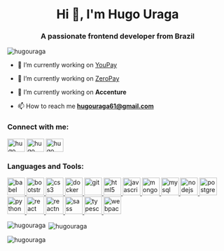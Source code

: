 <h1 align="center">Hi 👋, I'm Hugo Uraga</h1>
<h3 align="center">A passionate frontend developer from Brazil</h3>

<p align="left"> <img src="https://komarev.com/ghpvc/?username=hugouraga&label=Profile%20views&color=0e75b6&style=flat" alt="hugouraga" /> </p>

- 🔭 I’m currently working on [YouPay](https://github.com/YouPayDigital)

- 🔭 I’m currently working on [ZeroPay](https://zeropay.io)

- 🔭 I’m currently working on **Accenture**

- 📫 How to reach me **hugouraga61@gmail.com**

<h3 align="left">Connect with me:</h3>
<p align="left">
<a href="https://linkedin.com/in/hugo uraga" target="blank"><img align="center" src="https://cdn.jsdelivr.net/npm/simple-icons@3.0.1/icons/linkedin.svg" alt="hugo uraga" height="30" width="40" /></a>
<a href="https://fb.com/hugo uraga" target="blank"><img align="center" src="https://cdn.jsdelivr.net/npm/simple-icons@3.0.1/icons/facebook.svg" alt="hugo uraga" height="30" width="40" /></a>
<a href="https://instagram.com/hugo uraga" target="blank"><img align="center" src="https://cdn.jsdelivr.net/npm/simple-icons@3.0.1/icons/instagram.svg" alt="hugo uraga" height="30" width="40" /></a>
</p>

<h3 align="left">Languages and Tools:</h3>
<p align="left"> <a href="https://babeljs.io/" target="_blank"> <img src="https://www.vectorlogo.zone/logos/babeljs/babeljs-icon.svg" alt="babel" width="40" height="40"/> </a> <a href="https://getbootstrap.com" target="_blank"> <img src="https://devicons.github.io/devicon/devicon.git/icons/bootstrap/bootstrap-plain.svg" alt="bootstrap" width="40" height="40"/> </a> <a href="https://www.w3schools.com/css/" target="_blank"> <img src="https://devicons.github.io/devicon/devicon.git/icons/css3/css3-original-wordmark.svg" alt="css3" width="40" height="40"/> </a> <a href="https://www.docker.com/" target="_blank"> <img src="https://devicons.github.io/devicon/devicon.git/icons/docker/docker-original-wordmark.svg" alt="docker" width="40" height="40"/> </a> <a href="https://git-scm.com/" target="_blank"> <img src="https://www.vectorlogo.zone/logos/git-scm/git-scm-icon.svg" alt="git" width="40" height="40"/> </a> <a href="https://www.w3.org/html/" target="_blank"> <img src="https://devicons.github.io/devicon/devicon.git/icons/html5/html5-original-wordmark.svg" alt="html5" width="40" height="40"/> </a> <a href="https://developer.mozilla.org/en-US/docs/Web/JavaScript" target="_blank"> <img src="https://devicons.github.io/devicon/devicon.git/icons/javascript/javascript-original.svg" alt="javascript" width="40" height="40"/> </a> <a href="https://www.mongodb.com/" target="_blank"> <img src="https://devicons.github.io/devicon/devicon.git/icons/mongodb/mongodb-original-wordmark.svg" alt="mongodb" width="40" height="40"/> </a> <a href="https://www.mysql.com/" target="_blank"> <img src="https://devicons.github.io/devicon/devicon.git/icons/mysql/mysql-original-wordmark.svg" alt="mysql" width="40" height="40"/> </a> <a href="https://nodejs.org" target="_blank"> <img src="https://devicons.github.io/devicon/devicon.git/icons/nodejs/nodejs-original-wordmark.svg" alt="nodejs" width="40" height="40"/> </a> <a href="https://www.postgresql.org" target="_blank"> <img src="https://devicons.github.io/devicon/devicon.git/icons/postgresql/postgresql-original-wordmark.svg" alt="postgresql" width="40" height="40"/> </a> <a href="https://www.python.org" target="_blank"> <img src="https://devicons.github.io/devicon/devicon.git/icons/python/python-original.svg" alt="python" width="40" height="40"/> </a> <a href="https://reactjs.org/" target="_blank"> <img src="https://devicons.github.io/devicon/devicon.git/icons/react/react-original-wordmark.svg" alt="react" width="40" height="40"/> </a> <a href="https://reactnative.dev/" target="_blank"> <img src="https://reactnative.dev/img/header_logo.svg" alt="reactnative" width="40" height="40"/> </a> <a href="https://sass-lang.com" target="_blank"> <img src="https://devicons.github.io/devicon/devicon.git/icons/sass/sass-original.svg" alt="sass" width="40" height="40"/> </a> <a href="https://www.typescriptlang.org/" target="_blank"> <img src="https://devicons.github.io/devicon/devicon.git/icons/typescript/typescript-original.svg" alt="typescript" width="40" height="40"/> </a> <a href="https://webpack.js.org" target="_blank"> <img src="https://devicons.github.io/devicon/devicon.git/icons/webpack/webpack-original.svg" alt="webpack" width="40" height="40"/> </a> </p>

<p><img align="left" src="https://github-readme-stats.vercel.app/api/top-langs?username=hugouraga&show_icons=true&locale=en&layout=compact" alt="hugouraga" /></p>

<p>&nbsp;<img align="center" src="https://github-readme-stats.vercel.app/api?username=hugouraga&show_icons=true&locale=en" alt="hugouraga" /></p>

<p><img align="center" src="https://github-readme-streak-stats.herokuapp.com/?user=hugouraga&" alt="hugouraga" /></p>
